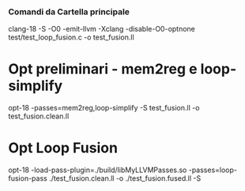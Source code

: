 ### Comandi da Cartella principale
clang-18 -S -O0 -emit-llvm -Xclang -disable-O0-optnone test/test_loop_fusion.c -o test_fusion.ll
# Opt preliminari - mem2reg e loop-simplify
opt-18 -passes=mem2reg,loop-simplify -S test_fusion.ll -o test_fusion.clean.ll
# Opt Loop Fusion
opt-18 -load-pass-plugin=./build/libMyLLVMPasses.so -passes=loop-fusion-pass ./test_fusion.clean.ll -o ./test_fusion.fused.ll -S